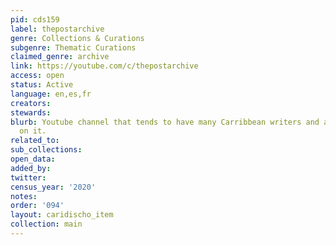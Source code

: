 ```yaml
---
pid: cds159
label: thepostarchive
genre: Collections & Curations
subgenre: Thematic Curations
claimed_genre: archive
link: https://youtube.com/c/thepostarchive
access: open
status: Active
language: en,es,fr
creators:
stewards:
blurb: Youtube channel that tends to have many Carribbean writers and artists featured
  on it.
related_to:
sub_collections:
open_data:
added_by:
twitter:
census_year: '2020'
notes:
order: '094'
layout: caridischo_item
collection: main
---
```

